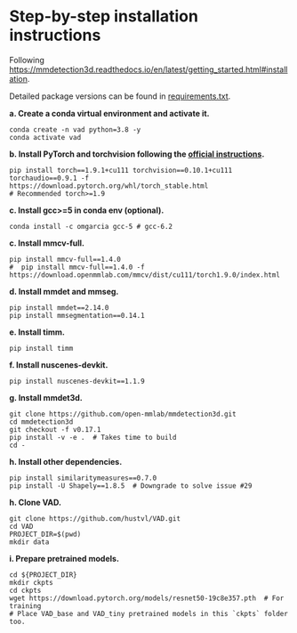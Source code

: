 # Step-by-step installation instructions

Following https://mmdetection3d.readthedocs.io/en/latest/getting_started.html#installation.

Detailed package versions can be found in [requirements.txt](../requirements.txt).



**a. Create a conda virtual environment and activate it.**
```shell
conda create -n vad python=3.8 -y
conda activate vad
```

**b. Install PyTorch and torchvision following the [official instructions](https://pytorch.org/).**
```shell
pip install torch==1.9.1+cu111 torchvision==0.10.1+cu111 torchaudio==0.9.1 -f https://download.pytorch.org/whl/torch_stable.html
# Recommended torch>=1.9
```

**c. Install gcc>=5 in conda env (optional).**
```shell
conda install -c omgarcia gcc-5 # gcc-6.2
```

**c. Install mmcv-full.**
```shell
pip install mmcv-full==1.4.0
#  pip install mmcv-full==1.4.0 -f https://download.openmmlab.com/mmcv/dist/cu111/torch1.9.0/index.html
```

**d. Install mmdet and mmseg.**
```shell
pip install mmdet==2.14.0
pip install mmsegmentation==0.14.1
```

**e. Install timm.**
```shell
pip install timm
```

**f. Install nuscenes-devkit.**
```shell
pip install nuscenes-devkit==1.1.9
```

**g. Install mmdet3d.**
```shell
git clone https://github.com/open-mmlab/mmdetection3d.git
cd mmdetection3d
git checkout -f v0.17.1
pip install -v -e .  # Takes time to build
cd -
```

**h. Install other dependencies.**
```shell
pip install similaritymeasures==0.7.0
pip install -U Shapely==1.8.5  # Downgrade to solve issue #29
```

**h. Clone VAD.**
```shell
git clone https://github.com/hustvl/VAD.git
cd VAD
PROJECT_DIR=$(pwd)
mkdir data
```

**i. Prepare pretrained models.**
```shell
cd ${PROJECT_DIR}
mkdir ckpts
cd ckpts
wget https://download.pytorch.org/models/resnet50-19c8e357.pth  # For training
# Place VAD_base and VAD_tiny pretrained models in this `ckpts` folder too.
```
